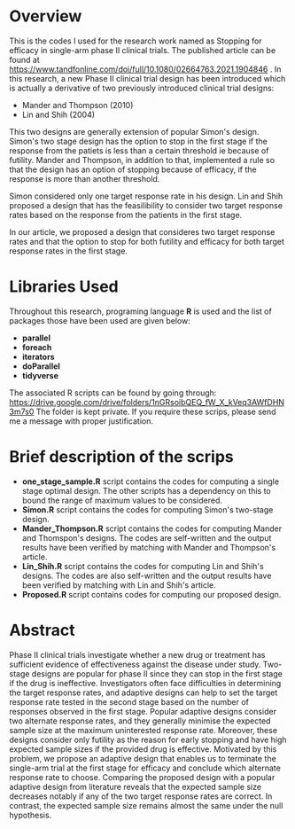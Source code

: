 # Overview
This is the codes I used for the research work named as Stopping for efficacy in single-arm phase II clinical trials. The published article can be found at https://www.tandfonline.com/doi/full/10.1080/02664763.2021.1904846 .
In this research, a new Phase II clinical trial design has been introduced which is actually a derivative of two previously introduced clinical trial designs:

- Mander and Thompson (2010) 
- Lin and Shih (2004)

This two designs are generally extension of popular Simon's design. Simon's two stage design has the option to stop in the first stage if the response from the patiets is less than a certain threshold ie because of futility. Mander and Thompson, in addition to that, implemented a rule so that the design has an option of stopping because of efficacy, if the response is more than another threshold.

Simon considered only one target response rate in his design. Lin and Shih proposed a design that has the feasilibility to consider two target response rates based on the response from the patients in the first stage.

In our article, we proposed a design that consideres two target response rates and that the option to stop for both futility and efficacy for both target response rates in the first stage.

# Libraries Used
Throughout this research, programing language **R** is used and the list of packages those have been used are given below:
- **parallel**
- **foreach**
- **iterators**
- **doParallel**
- **tidyverse**

The associated R scripts can be found by going through: https://drive.google.com/drive/folders/1nGRsoibQEQ_fW_X_kVeq3AWfDHN3m7s0
The folder is kept private. If you require these scrips, please send me a message with proper justification.

# Brief description of the scrips
- **one_stage_sample.R** script contains the codes for computing a single stage optimal design. The other scripts has a dependency on this to bound the range of maximum values to be considered.
- **Simon.R** script contains the codes for computing Simon's two-stage design.
- **Mander_Thompson.R** script contains the codes for computing Mander and Thomspon's designs. The codes are self-written and the output results have been verified by matching with Mander and Thompson's article.
- **Lin_Shih.R** script contains the codes for computing Lin and Shih's designs. The codes are also self-written and the output results have been verified by matching with Lin and Shih's article.
- **Proposed.R** script contains codes for computing our proposed design.


# Abstract
Phase II clinical trials investigate whether a new drug or treatment has sufficient evidence of effectiveness against the disease under study. Two-stage designs are popular for phase II since they can stop in the first stage if the drug is ineffective. Investigators often face difficulties in determining the target response rates, and adaptive designs can help to set the target response rate tested in the second stage based on the number of responses observed in the first stage. Popular adaptive designs consider two alternate response rates, and they generally minimise the expected sample size at the maximum uninterested response rate. Moreover, these designs consider only futility as the reason for early stopping and have high expected sample sizes if the provided drug is effective. Motivated by this problem, we propose an adaptive design that enables us to terminate the single-arm trial at the first stage for efficacy and conclude which alternate response rate to choose. Comparing the proposed design with a popular adaptive design from literature reveals that the expected sample size decreases notably if any of the two target response rates are correct. In contrast, the expected sample size remains almost the same under the null hypothesis.
